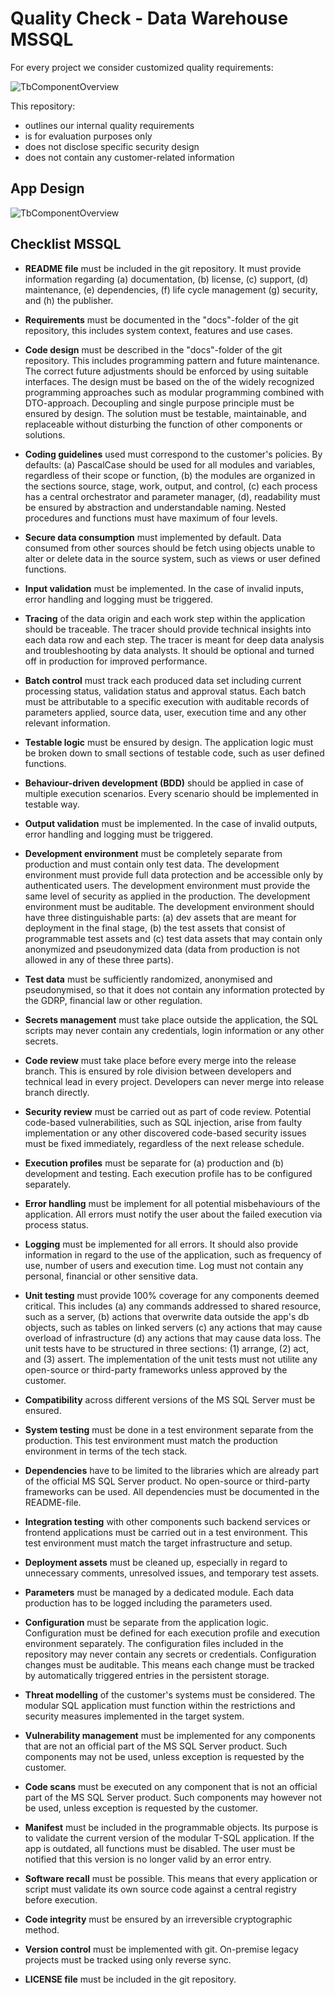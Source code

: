 # Quality Check - Data Warehouse MSSQL

For every project we consider customized quality requirements:

![TbComponentOverview](sample-code-design/illustration-quality-requirements.png) 

This repository: 
- outlines our internal quality requirements
- is for evaluation purposes only
- does not disclose specific security design
- does not contain any customer-related information

## App Design

![TbComponentOverview](sample-code-design/sample-code-design-mssql.png) 



## Checklist MSSQL

- **README file** must be included in the git repository. It must provide information regarding (a) documentation, (b) license, (c) support, (d) maintenance, (e) dependencies, (f) life cycle management (g) security, and (h) the publisher.

- **Requirements** must be documented in the "docs"-folder of the git repository, this includes system context, features and use cases. 

- **Code design** must be described in the "docs"-folder of the git repository. This includes programming pattern and future maintenance. The correct future adjustments should be enforced by using suitable interfaces. The design must be based on the of the widely recognized programming approaches such as modular programming combined with DTO-approach. Decoupling and single purpose principle must be ensured by design. The solution must be testable, maintainable, and replaceable without disturbing the function of other components or solutions.

- **Coding guidelines** used must correspond to the customer's policies. By defaults: (a) PascalCase should be used for all modules and variables, regardless of their scope or function, (b) the modules are organized in the sections source, stage, work, output, and control, (c) each process has a central orchestrator and parameter manager, (d), readability must be ensured by abstraction and understandable naming. Nested procedures and functions must have maximum of four levels.

- **Secure data consumption** must implemented by default. Data consumed from other sources should be fetch using objects unable to alter or delete data in the source system, such as views or user defined functions.

- **Input validation** must be implemented. In the case of invalid inputs, error handling and logging must be triggered.

- **Tracing** of the data origin and each work step within the application should be traceable. The tracer should provide technical insights into each data row and each step. The tracer is meant for deep data analysis and troubleshooting by data analysts. It should be optional and turned off in production for improved performance. 

- **Batch control** must track each produced data set including current processing status, validation status and approval status. Each batch must be attributable to a specific execution with auditable records of parameters applied, source data, user, execution time and any other relevant information.

- **Testable logic** must be ensured by design. The application logic must be broken down to small sections of testable code, such as user defined functions.

- **Behaviour-driven development (BDD)** should be applied in case of multiple execution scenarios. Every scenario should be implemented in testable way. 

- **Output validation** must be implemented. In the case of invalid outputs, error handling and logging must be triggered.

- **Development environment** must be completely separate from production and must contain only test data. The development environment must provide full data protection and be accessible only by authenticated users. The development environment must provide the same level of security as applied in the production. The development environment must be auditable. The development environment should have three distinguishable parts: (a) dev assets that are meant for deployment in the final stage, (b) the test assets that consist of programmable test assets and (c) test data assets that may contain only anonymized and pseudonymized  data (data from production is not allowed in any of these three parts).

- **Test data** must be sufficiently randomized, anonymised and pseudonymised, so that it does not contain any information protected by the GDRP, financial law or other regulation.

- **Secrets management** must take place outside the application, the SQL scripts may never contain any credentials, login information or any other secrets. 

- **Code review** must take place before every merge into the release branch. This is ensured by role division between developers and technical lead in every project. Developers can never merge into release branch directly.

- **Security review** must be carried out as part of code review. Potential code-based vulnerabilities, such as SQL injection, arise from faulty implementation or any other discovered code-based security issues must be fixed immediately, regardless of the next release schedule. 

- **Execution profiles** must be separate for (a) production and (b) development and testing. Each execution profile has to be configured separately.

- **Error handling** must be implement for all potential misbehaviours of the application. All errors must notify the user about the failed execution via process status.

- **Logging** must be implemented for all errors. It should also provide information in regard to the use of the application, such as frequency of use, number of users and execution time. Log must not contain any personal, financial or other sensitive data.

- **Unit testing** must provide 100% coverage for any components deemed critical. This includes (a) any commands addressed to shared resource, such as a server, (b) actions that overwrite data outside the app's db objects, such as tables on linked servers (c) any actions that may cause overload of infrastructure (d) any actions that may cause data loss. The unit tests have to be structured in three sections: (1) arrange, (2) act, and (3) assert. The implementation of the unit tests must not utilite any open-source or third-party frameworks unless approved by the customer.

- **Compatibility** across different versions of the MS SQL Server must be ensured. 

- **System testing** must be done in a test environment separate from the production. This test environment must match the production environment in terms of the tech stack.

- **Dependencies** have to be limited to the libraries which are already part of the official MS SQL Server product. No open-source or third-party frameworks can be used. All dependencies must be documented in the README-file.

- **Integration testing** with other components such backend services or frontend applications must be carried out in a test environment. This test environment must match the target infrastructure and setup. 

- **Deployment assets** must be cleaned up, especially in regard to unnecessary comments, unresolved issues, and temporary test assets.

- **Parameters** must be managed by a dedicated module. Each data production has to be logged including the parameters used.

- **Configuration** must be separate from the application logic. Configuration must be defined for each execution profile and execution environment separately. The configuration files included in the repository may never contain any secrets or credentials. Configuration changes must be auditable. This means each change must be tracked by automatically triggered entries in the persistent storage. 

- **Threat modelling** of the customer's systems must be considered. The modular SQL application must function within the restrictions and security measures implemented in the target system.    

- **Vulnerability management** must be implemented for any components that are not an official part of the MS SQL Server product. Such components may not be used, unless exception is requested by the customer.

- **Code scans** must be executed on any component that is not an official part of the MS SQL Server product. Such components may however not be used, unless exception is requested by the customer.

- **Manifest** must be included in the programmable objects. Its purpose is to validate the current version of the modular T-SQL application. If the app is outdated, all functions must be disabled. The user must be notified that this version is no longer valid by an error entry. 

- **Software recall** must be possible. This means that every application or script must validate its own source code against a central registry before execution.

- **Code integrity** must be ensured by an irreversible cryptographic method.

- **Version control** must be implemented with git. On-premise legacy projects must be tracked using only reverse sync.

- **LICENSE file** must be included in the git repository.
 
